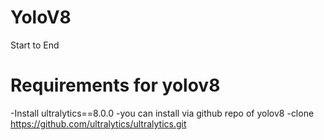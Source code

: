 # YoloV8
Start to End

# Requirements for yolov8
-Install ultralytics==8.0.0
-you can install via github repo of yolov8
-clone https://github.com/ultralytics/ultralytics.git

